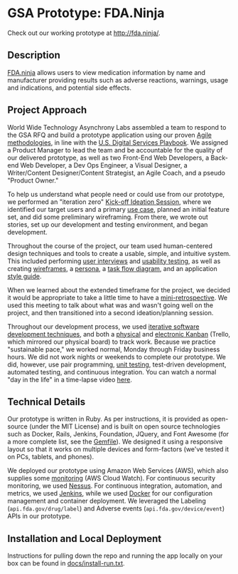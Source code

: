 GSA Prototype: FDA.Ninja
========================

Check out our working prototype at http://fda.ninja/.

## Description

[FDA.ninja](http://fda.ninja/) allows users to view medication information by name and manufacturer providing results such as adverse reactions, warnings, usage and indications, and potential side effects. 

## Project Approach

World Wide Technology Asynchrony Labs assembled a team to respond to the GSA RFQ and build a prototype application using our proven [Agile methodologies](https://github.com/dwafler/gsa_2015/blob/master/docs/agile-practices.md), in line with the [U.S. Digital Services Playbook](https://playbook.cio.gov/). We assigned a Product Manager to lead the team and be accountable for the quality of our delivered prototype, as well as two Front-End Web Developers, a Back-end Web Developer, a Dev Ops Engineer, a Visual Designer, a Writer/Content Designer/Content Strategist, an Agile Coach, and a pseudo "Product Owner." 

To help us understand what people need or could use from our prototype, we performed an "iteration zero" [Kick-off Ideation Session](https://github.com/dwafler/gsa_2015/tree/master/docs/pictures/kick-off-ideation-session), where we identified our target users and a primary [use case](https://github.com/dwafler/gsa_2015/tree/master/docs/ux/use-case.md), planned an initial feature set, and did some preliminary wireframing. From there, we wrote out stories, set up our development and testing environment, and began development. 

Throughout the course of the project, our team used human-centered design techniques and tools to create a usable, simple, and intuitive system. This included performing [user interviews](https://github.com/dwafler/gsa_2015/blob/master/docs/ux/user-research.md) and [usability testing](https://github.com/dwafler/gsa_2015/tree/master/docs/ux/usability-testing), as well as creating [wireframes](https://github.com/dwafler/gsa_2015/tree/master/docs/ux/wireframes), a [persona](https://github.com/dwafler/gsa_2015/blob/master/docs/ux/persona.pdf), a [task flow diagram](https://github.com/dwafler/gsa_2015/blob/master/docs/ux/task-flow.pdf), and an application [style guide](https://github.com/dwafler/gsa_2015/blob/master/docs/ux/style-guide.png).

When we learned about the extended timeframe for the project, we decided it would be appropriate to take a little time to have a [mini-retrospective](https://github.com/dwafler/gsa_2015/blob/master/docs/retrospective.md). We used this meeting to talk about what was and wasn't going well on the project, and then transitioned into a second ideation/planning session.

Throughout our development process, we used [iterative software development techniques](https://github.com/dwafler/gsa_2015/blob/master/docs/iteration-example.md), and both a [physical](https://github.com/dwafler/gsa_2015/tree/master/docs/pictures/kanban-physical) and [electronic Kanban](https://github.com/dwafler/gsa_2015/tree/master/docs/pictures/kanban-trello) (Trello, which mirrored our physical board) to track work. Because we practice "sustainable pace," we worked normal, Monday through Friday business hours. We did not work nights or weekends to complete our prototype. We did, however, use pair programming, [unit testing](https://github.com/dwafler/gsa_2015/tree/master/spec), test-driven development, automated testing, and continuous integration. You can watch a normal "day in the life" in a time-lapse video [here](https://github.com/dwafler/gsa_2015/tree/master/docs/gsa-team-day-in-the-life-day-5.mp4).

## Technical Details

Our prototype is written in Ruby. As per instructions, it is provided as open-source (under the MIT License) and is built on open source technologies such as Docker, Rails, Jenkins, Foundation, JQuery, and Font Awesome (for a more complete list, see the [Gemfile](https://github.com/dwafler/gsa_2015/blob/master/Gemfile)). We designed it using a responsive layout so that it works on multiple devices and form-factors (we've tested it on PCs, tablets, and phones). 

We deployed our prototype using Amazon Web Services (AWS), which also supplies some [monitoring](https://github.com/dwafler/gsa_2015/blob/master/docs/monitoring/status-check-alarm-example.txt) (AWS Cloud Watch). For continuous security monitoring, we used [Nessus](https://github.com/dwafler/gsa_2015/blob/master/docs/monitoring/nessus-continuous-monitoring.md). For continuous integration, automation, and metrics, we used [Jenkins](https://github.com/dwafler/gsa_2015/tree/master/docs/jenkins), while we used [Docker](https://registry.hub.docker.com/u/jasonmayer/drug1/) for our configuration management and container deployment. We leveraged the Labeling (`api.fda.gov/drug/label`) and Adverse events (`api.fda.gov/device/event`) APIs in our prototype.

## Installation and Local Deployment

Instructions for pulling down the repo and running the app locally on your box can be found in [docs/install-run.txt](https://github.com/dwafler/gsa_2015/blob/master/docs/install-run.txt).





